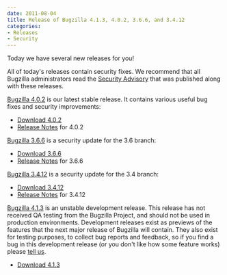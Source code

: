 ```yaml
---
date: 2011-08-04
title: Release of Bugzilla 4.1.3, 4.0.2, 3.6.6, and 3.4.12
categories:
- Releases
- Security
---
```


Today we have several new releases for you!

All of today's releases contain security fixes. We recommend that all Bugzilla administrators read the [Security Advisory](/security/3.4.11/) that was published along with these releases.

[Bugzilla 4.0.2](/releases/4.0.2/) is our latest stable release. It contains various useful bug fixes and security improvements:

*   [Download 4.0.2](/download/#v40)
*   [Release Notes](/releases/4.0.2/) for 4.0.2

[Bugzilla 3.6.6](/releases/3.6.6/) is a security update for the 3.6 branch:

*   [Download 3.6.6](/download/#v36)
*   [Release Notes](/releases/3.6.6/) for 3.6.6

[Bugzilla 3.4.12](/releases/3.4.12/) is a security update for the 3.4 branch:

*   [Download 3.4.12](/download/#v34)
*   [Release Notes](/releases/3.4.12/) for 3.4.12

[Bugzilla 4.1.3](/releases/4.2/) is an unstable development release. This release has not received QA testing from the Bugzilla Project, and should not be used in production environments. Development releases exist as previews of the features that the next major release of Bugzilla will contain. They also exist for testing purposes, to collect bug reports and feedback, so if you find a bug in this development release (or you don't like how some feature works) please [tell us](/contributing/reporting_bugs).

*   [Download 4.1.3](/download/#v42)

